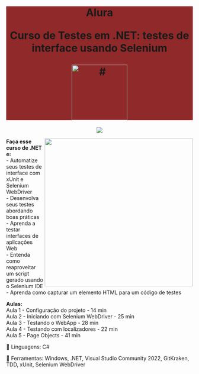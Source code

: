 <h1 align="center" style="background-color:#902929"> 
<p>Alura</p>
<p>Curso de
Testes em .NET: testes de interface usando Selenium
</p>
<a href="https://cursos.alura.com.br/course/testes-net-testes-interface-selenium">
<img src="https://www.alura.com.br/assets/api/cursos/testes-net-testes-interface-selenium.svg" 
alt="#" width="150" height="150">
</a> 
</h1>
<p align="center">
<img loading="lazy" src="http://img.shields.io/static/v1?label=STATUS&message=EM%20DESENVOLVIMENTO&color=GREEN&style=for-the-badge"/>
</p>
<img src="https://raw.githubusercontent.com/MicaelliMedeiros/micaellimedeiros/master/image/computer-illustration.png" min-width="400px" max-width="400px" width="400px" align="right">
<p align="left"> 
  <strong>Faça esse curso de .NET e:</strong></br>
- Automatize seus testes de interface com xUnit e Selenium WebDriver</br>
- Desenvolva seus testes abordando boas práticas</br>
- Aprenda a testar interfaces de aplicações Web</br>
- Entenda como reaproveitar um script gerado usando o Selenium IDE</br>
- Aprenda como capturar um elemento HTML para um código de testes</br>
</p>
<p align="left">
  <strong>Aulas:</strong></br> 
Aula 1 - Configuração do projeto - 14 min</br> 
Aula 2 - Iniciando com Selenium WebDriver - 25 min</br> 
Aula 3 - Testando o WebApp - 28 min</br> 
Aula 4 - Testando com localizadores - 22 min</br> 
Aula 5 - Page Objects - 41 min</br> 
</p>
<p align="left">
  🐙 Linguagens: C#
</p>
<p align="left">
  💼 Ferramentas: Windows, .NET, Visual Studio Community 2022, GitKraken, TDD,  xUnit, Selenium WebDriver
</p>